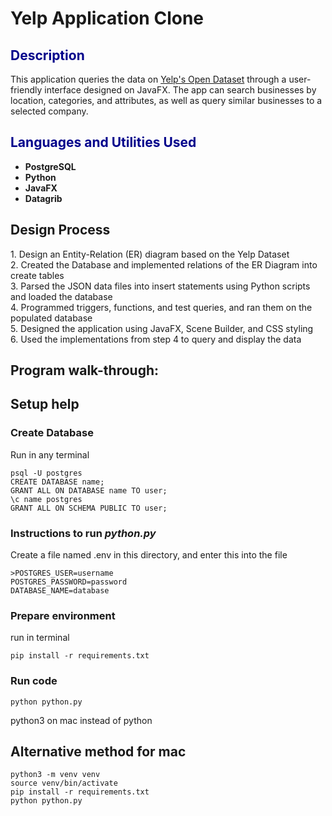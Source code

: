 <h1>Yelp Application Clone</h1>
<!-- ### [YouTube Demonstration](https://youtu.be/7eJexJVCqJo) -->
<h2 style="color: darkblue;">Description</h2>
This application queries the data on <a href="https://business.yelp.com/data/resources/open-dataset/">Yelp's Open Dataset</a> through a user-friendly interface designed on JavaFX. The app can search businesses by location, categories, and attributes, as well as query similar businesses to a selected company.
<br />

<h2 style="color: darkblue;">Languages and Utilities Used</h2>

- <b>PostgreSQL</b>
- <b>Python</b>
- <b>JavaFX</b>
- <b>Datagrib</b>

<h2>Design Process</h2>
1. Design an Entity-Relation (ER) diagram based on the Yelp Dataset <br/>
2. Created the Database and implemented relations of the ER Diagram into create tables <br/>
3. Parsed the JSON data files into insert statements using Python scripts and loaded the database <br/>
4. Programmed triggers, functions, and test queries, and ran them on the populated database <br/>
5. Designed the application using JavaFX, Scene Builder, and CSS styling <br/>
6. Used the implementations from step 4 to query and display the data <br/>

<h2>Program walk-through:</h2>






## Setup help
### Create Database
Run in any terminal
~~~
psql -U postgres
CREATE DATABASE name;
GRANT ALL ON DATABASE name TO user;
\c name postgres
GRANT ALL ON SCHEMA PUBLIC TO user;
~~~
### Instructions to run *python.py*
Create a file named .env in this directory, and enter this into the file
~~~
>POSTGRES_USER=username  
POSTGRES_PASSWORD=password  
DATABASE_NAME=database
~~~
### Prepare environment
run in terminal
~~~
pip install -r requirements.txt
~~~
### Run code
~~~
python python.py
~~~
python3 on mac instead of python

## Alternative method for mac
~~~
python3 -m venv venv
source venv/bin/activate
pip install -r requirements.txt
python python.py
~~~
